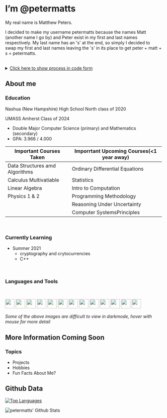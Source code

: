 # I’m @petermatts

My real name is Matthew Peters. 

I decided to make my username petermatts because the names Matt (another name I go by) and Peter exist in my first and last names respectively. My last name has an 's' at the end, so simply I decided to swap my first and last names leaving the 's' in its place to get peter + matt + s = petermatts. 

<br/>

<details><summary markdown="span"><u>Click here to show process in code form</u></summary>

```Java
public static String username() {
    String myName = "Matthew Peters"; //my name
    myName = myName.toLowerCase(); //make lowercase

    //split into an array (firstname at index 0, second name at index 1)
    String[] names = myName.split(" "); 

    //create var for first name, using substring to abreviate to an alternative form
    String firstname_short = names[0].substring(0, 4); //matt

    String lastname = names[1]; //create var for last name (peters)
    String s = "";

    //if lastname ends in "s": s="s" and trim off last 's' from lastname
    if(lastname.endsWith("s")) {
        s = "s";
        lastname = lastname.substring(0, lastname.length()-1); //peter
    }

    // my_github_username = "peter" + "matt" + "s"
    String my_github_username = lastname + firstname_short + s;
    return my_github_username; //petermatts
}
```
*example code for this process was based in Java*</details>

<!-- --- -->

## About me

### **Education**

Nashua (New Hampshire) High School North class of 2020

UMASS Amherst Class of 2024

- Double Major Computer Science (primary) and Mathematics (secondary)
- GPA: 3.966 / 4.000

| Important Courses Taken        | Imporrtant Upcoming Courses(<1 year away) |
| ------------------------------ | ------------------------------------------- |
| Data Structures amd Algorithms | Ordinary Differential Equations             |
| Calculus Multivatiable         | Statistics                                  |
| Linear Algebra                 | Intro to Computation                        |
| Physics 1 & 2                  | Programming Methodology                     |
|                                | Reasoning Under Uncertainty                 |
|                                | Computer SystemsPrinciples                  |

<br />

### **Currently Learning**
- Summer 2021
  - cryptography and crytocurrencies
  - C++

<br />

### **Languages and Tools**

<br />

[<img src="https://seeklogo.com/images/J/java-logo-7F8B35BAB3-seeklogo.com.png" height="30px" />](a "Java")
[<img src="https://www.vectorlogo.zone/logos/javascript/javascript-icon.svg" width="30px" />](a "Javascript")
[<img src="https://www.vectorlogo.zone/logos/python/python-icon.svg" width="30px" />](a "Python")
[<img src="https://upload.wikimedia.org/wikipedia/commons/thumb/1/18/ISO_C%2B%2B_Logo.svg/1822px-ISO_C%2B%2B_Logo.svg.png" width="30px" />](a "C++")
[<img src="https://www.vectorlogo.zone/logos/w3_html5/w3_html5-icon.svg" width="30px" />](a "HTML5")
[<img src="https://tecfa.unige.ch/perso/mafritz/teaching/slides/assets/images/css3-logo.svg" height="30px"/>](a "CSS3")
[<img src="https://upload.wikimedia.org/wikipedia/commons/thumb/9/92/LaTeX_logo.svg/1280px-LaTeX_logo.svg.png" height="30px"/>](a "LaTeX")
[<img src="https://upload.wikimedia.org/wikipedia/commons/thumb/9/9a/Visual_Studio_Code_1.35_icon.svg/1024px-Visual_Studio_Code_1.35_icon.svg.png" width="30px"/>](a "Visual Studio Code")
[<img src="https://www.vectorlogo.zone/logos/reactjs/reactjs-icon.svg" width="30px" />](a "React JS")
[<img src="https://www.paceit.co.uk/wp-content/uploads/2021/07/react-native-development-company.png" width="30px" />](a "React Native")
[<img src="https://www.vectorlogo.zone/logos/git-scm/git-scm-icon.svg" width="30px"/>](a "Git")
[<img src="https://upload.wikimedia.org/wikipedia/commons/9/91/Octicons-mark-github.svg" width="30"/>](a "GitHub")
[<img src="https://www.vectorlogo.zone/logos/firebase/firebase-icon.svg" width="30px">](a "Firebase")

*Some of the above images are difficult to view in darkmode, hover with mouse for more detail*

<!-- 1. CSS
1. Solodity -->

<!-- --- -->

## More Information Coming Soon

### Topics
- Projects
- Hobbies
- Fun Facts About Me?
<!-- - Contact Information? -->

<!-- <hr /> -->

## Github Data

[![Top Languages](https://github-readme-stats.vercel.app/api/top-langs/?username=petermatts&layout=compact&langs_count=10&hide_border=true)](https://github.com/petermatts)

<img align="left" alt="petermatts' Github Stats" src="https://github-readme-stats.vercel.app/api?username=petermatts&show_icons=true&hide_border=true&hide_rank=true">

<!-- [![Top Languages](https://github-readme-stats.vercel.app/api/top-langs/?username=petermatts&layout=compact&langs_count=10&hide_border=true)](https://github.com/petermatts) -->

<!-- [![Readme Card](https://github-readme-stats.vercel.app/api/pin/?username=petermatts&repo=nfl-season-predictor)](https://github.com/petermatts/nfl-season-predictor) -->
